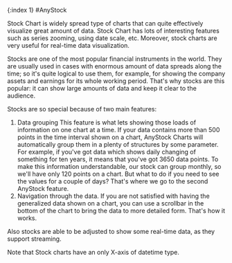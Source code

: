 {:index 1}
#AnyStock

<!-->Stock Chart is widely spread type of charts that can quite effectively visualize great amount of data. Stock Chart has lots of interesting features such as series zooming, using date scale, etc. Moreover, stock charts are very useful for real-time data visualization.<!-->

Stocks are one of the most popular financial instruments in the world. They are usually used in cases with enormous amount of data spreads along the time; so it's quite logical to use them, for example, for showing the company assets and earnings for its whole working period.
That's why stocks are this popular: it can show large amounts of data and keep it clear to the audience.

Stocks are so special because of two main features:
 1. Data grouping
 This feature is what lets showing those loads of information on one chart at a time. If your data contains more than 500 points in the time interval shown on a chart, AnyStock Charts will automatically group them in a plenty of structures by some parameter. 
 For example, if you've got data which shows daily changing of something for ten years, it means that you've got 3650 data points. To make this information understandable, our stock can group monthly, so we'll have only 120 points on a chart. But what to do if you need to see the values for a couple of days? That's where we go to the second AnyStock feature.
 2. Navigation through the data. If you are not satisfied with having the generalized data shown on a chart, you can use a scrollbar in the bottom of the chart to bring the data to more detailed form. That's how it works.

Also stocks are able to be adjusted to show some real-time data, as they support streaming. 

Note that Stock charts have an only X-axis of datetime type.